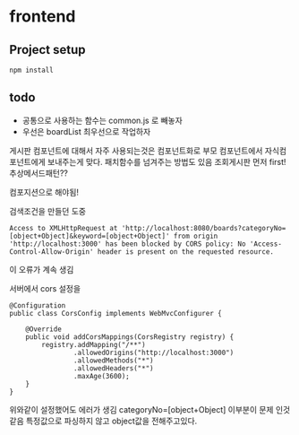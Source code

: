 # frontend

## Project setup
```
npm install
```

## todo
- 공통으로 사용하는 함수는 common.js 로 빼놓자
- 우선은 boardList 최우선으로 작업하자

게시판 컴포넌트에 대해서 자주 사용되는것은 컴포넌트화로
부모 컴포넌트에서 자식컴포넌트에게 보내주는게 맞다.
패치함수를 넘겨주는 방법도 있음
조회게시판 먼저 first!
추상메서드패턴??

컴포지션으로 해야됨!


검색조건을 만들던 도중
```
Access to XMLHttpRequest at 'http://localhost:8080/boards?categoryNo=[object+Object]&keyword=[object+Object]' from origin 'http://localhost:3000' has been blocked by CORS policy: No 'Access-Control-Allow-Origin' header is present on the requested resource.
```
이 오류가 계속 생김

서버에서 cors 설정을
```
@Configuration
public class CorsConfig implements WebMvcConfigurer {

    @Override
    public void addCorsMappings(CorsRegistry registry) {
        registry.addMapping("/**")
                .allowedOrigins("http://localhost:3000")
                .allowedMethods("*")
                .allowedHeaders("*")
                .maxAge(3600);
    }
}

```
위와같이 설정했어도 에러가 생김
categoryNo=[object+Object]
이부분이 문제 인것 같음
특정값으로 파싱하지 않고 object값을 전해주고있다.
